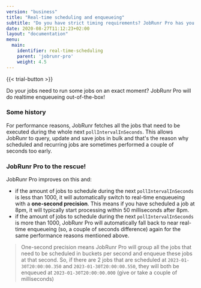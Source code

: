 ```yaml
---
version: "business"
title: "Real-time scheduling and enqueueing"
subtitle: "Do you have strict timing requirements? JobRunr Pro has you covered!"
date: 2020-08-27T11:12:23+02:00
layout: "documentation"
menu: 
  main: 
    identifier: real-time-scheduling
    parent: 'jobrunr-pro'
    weight: 4.5
---
```

{{< trial-button >}}

Do your jobs need to run some jobs on an exact moment? JobRunr Pro will do realtime enqueueing out-of-the-box!

### Some history
For performance reasons, JobRunr fetches all the jobs that need to be executed during the whole next `pollIntervalInSeconds`. This allows JobRunr to query, update and save jobs in bulk and that's the reason why scheduled and recurring jobs are sometimes performed a couple of seconds too early.

### JobRunr Pro to the rescue!
JobRunr Pro improves on this and:
- if the amount of jobs to schedule during the next `pollIntervalInSeconds` is less than 1000, it will automatically switch to real-time enqueueing with a __one-second precision__. This means if you have scheduled a job at 8pm, it will typically start processing within 50 milliseconds after 8pm.
- if the amount of jobs to schedule during the next `pollIntervalInSeconds` is more than 1000, JobRunr Pro will automatically fall back to near real-time enqueueing (so, a couple of seconds difference) again for the same performance reasons mentioned above.

> One-second precision means JobRunr Pro will group all the jobs that need to be scheduled in buckets per second and enqueue these jobs at that second. So, if there are 2 jobs that are scheduled at `2023-01-30T20:00:00.350` and `2023-01-30T20:00:00.550`, they will both be enqueued at `2023-01-30T20:00:00.000` (give or take a couple of milliseconds)